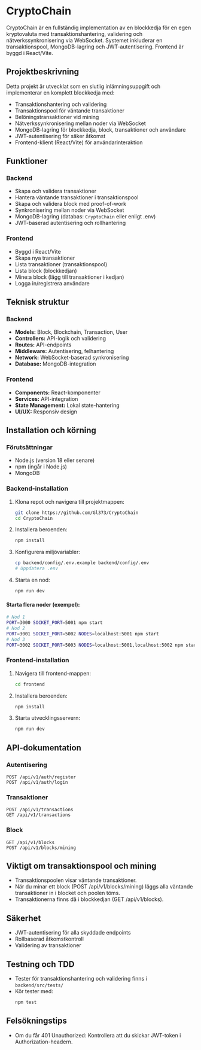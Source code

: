 # CryptoChain

CryptoChain är en fullständig implementation av en blockkedja för en egen kryptovaluta med transaktionshantering, validering och nätverkssynkronisering via WebSocket. Systemet inkluderar en transaktionspool, MongoDB-lagring och JWT-autentisering. Frontend är byggd i React/Vite.

## Projektbeskrivning

Detta projekt är utvecklat som en slutlig inlämningsuppgift och implementerar en komplett blockkedja med:
- Transaktionshantering och validering
- Transaktionspool för väntande transaktioner
- Belöningstransaktioner vid mining
- Nätverkssynkronisering mellan noder via WebSocket
- MongoDB-lagring för blockkedja, block, transaktioner och användare
- JWT-autentisering för säker åtkomst
- Frontend-klient (React/Vite) för användarinteraktion

## Funktioner

### Backend
- Skapa och validera transaktioner
- Hantera väntande transaktioner i transaktionspool
- Skapa och validera block med proof-of-work
- Synkronisering mellan noder via WebSocket
- MongoDB-lagring (databas: `CryptoChain` eller enligt .env)
- JWT-baserad autentisering och rollhantering

### Frontend
- Byggd i React/Vite
- Skapa nya transaktioner
- Lista transaktioner (transaktionspool)
- Lista block (blockkedjan)
- Mine:a block (lägg till transaktioner i kedjan)
- Logga in/registrera användare

## Teknisk struktur

### Backend
- **Models:** Block, Blockchain, Transaction, User
- **Controllers:** API-logik och validering
- **Routes:** API-endpoints
- **Middleware:** Autentisering, felhantering
- **Network:** WebSocket-baserad synkronisering
- **Database:** MongoDB-integration

### Frontend
- **Components:** React-komponenter
- **Services:** API-integration
- **State Management:** Lokal state-hantering
- **UI/UX:** Responsiv design

## Installation och körning

### Förutsättningar
- Node.js (version 18 eller senare)
- npm (ingår i Node.js)
- MongoDB

### Backend-installation
1. Klona repot och navigera till projektmappen:
   ```bash
   git clone https://github.com/Gl373/CryptoChain
   cd CryptoChain
   ```
2. Installera beroenden:
   ```bash
   npm install
   ```
3. Konfigurera miljövariabler:
   ```bash
   cp backend/config/.env.example backend/config/.env
   # Uppdatera .env 
   ```
4. Starta en nod:
   ```bash
   npm run dev
   ```

#### Starta flera noder (exempel):
```bash
# Nod 1
PORT=3000 SOCKET_PORT=5001 npm start
# Nod 2
PORT=3001 SOCKET_PORT=5002 NODES=localhost:5001 npm start
# Nod 3
PORT=3002 SOCKET_PORT=5003 NODES=localhost:5001,localhost:5002 npm start
```

### Frontend-installation
1. Navigera till frontend-mappen:
   ```bash
   cd frontend
   ```
2. Installera beroenden:
   ```bash
   npm install
   ```
3. Starta utvecklingsservern:
   ```bash
   npm run dev
   ```

## API-dokumentation

### Autentisering
```http
POST /api/v1/auth/register
POST /api/v1/auth/login
```

### Transaktioner
```http
POST /api/v1/transactions
GET /api/v1/transactions
```

### Block
```http
GET /api/v1/blocks
POST /api/v1/blocks/mining
```

## Viktigt om transaktionspool och mining
- Transaktionspoolen visar väntande transaktioner.
- När du minar ett block (POST /api/v1/blocks/mining) läggs alla väntande transaktioner in i blocket och poolen töms.
- Transaktionerna finns då i blockkedjan (GET /api/v1/blocks).

## Säkerhet
- JWT-autentisering för alla skyddade endpoints
- Rollbaserad åtkomstkontroll
- Validering av transaktioner

## Testning och TDD
- Tester för transaktionshantering och validering finns i `backend/src/tests/`
- Kör tester med:
  ```bash
  npm test
  ```

## Felsökningstips
- Om du får 401 Unauthorized: Kontrollera att du skickar JWT-token i Authorization-headern.

